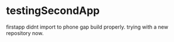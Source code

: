 testingSecondApp
================

firstapp didnt import to phone gap build properly. trying with a new repository now.
